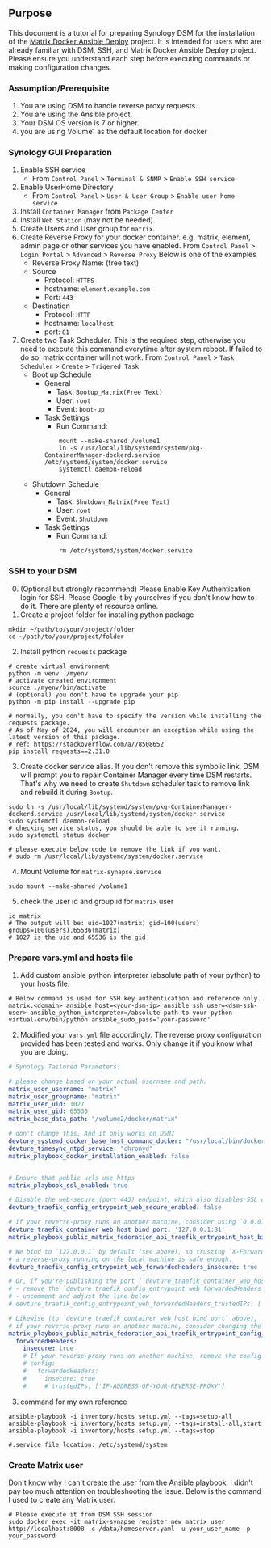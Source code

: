 
## Purpose
This document is a tutorial for preparing Synology DSM for the installation of the [Matrix Docker Ansible Deploy](https://github.com/spantaleev/matrix-docker-ansible-deploy) project. It is intended for users who are already familiar with DSM, SSH, and Matrix Docker Ansible Deploy project. Please ensure you understand each step before executing commands or making configuration changes.

### Assumption/Prerequisite
1. You are using DSM to handle reverse proxy requests.
2. You are using the Ansible project.
3. Your DSM OS version is 7 or higher.
4. you are using Volume1 as the default location for docker

### Synology GUI Preparation
1. Enable SSH service
    - From `Control Panel` > `Terminal & SNMP` > `Enable SSH service`
2. Enable UserHome Directory
    - From `Control Panel` > `User & User Group` > `Enable user home service`
3. Install `Container Manager` from `Package Center`
4. Install `Web Station` (may not be needed).
5. Create Users and User group for `matrix`. 
6. Create Reverse Proxy for your docker container. e.g. matrix, element, admin page or other services you have enabled.
    From `Control Panel` > `Login Portal` > `Advanced` > `Reverse Proxy`
    Below is one of the examples
    - Reverse Proxy Name: (free text)
    - Source
        - Protocol: `HTTPS`
        - hostname: `element.example.com`
        - Port: `443`
    - Destination
        - Protocol: `HTTP`
        - hostname: `localhost`
        - port: `81` 
7. Create two Task Scheduler. 
This is the required step, otherwise you need to execute this command everytime after system reboot. If failed to do so, matrix container will not work.
    From `Control Panel` > `Task Scheduler` > `Create` > `Trigered Task`
    - Boot up Schedule
        - General
            - Task: `Bootup_Matrix(Free Text)`
            - User: `root`
            - Event: `boot-up`
        - Task Settings
            - Run Command: 
            ```SH
                mount --make-shared /volume1 
                ln -s /usr/local/lib/systemd/system/pkg-ContainerManager-dockerd.service /etc/systemd/system/docker.service
                systemctl daemon-reload
            ```
    - Shutdown Schedule
        - General
            - Task: `Shutdown_Matrix(Free Text)`
            - User: `root`
            - Event: `Shutdown`
        - Task Settings
            - Run Command: 
            ```SH
                rm /etc/systemd/system/docker.service
            ```
    
### SSH to your DSM
0. (Optional but strongly recommend) Please Enable Key Authentication login for SSH. 
    Please Google it by yourselves if you don't know how to do it. There are plenty of resource online.
1. Create a project folder for installing python package
```Shell
mkdir ~/path/to/your/project/folder
cd ~/path/to/your/project/folder
```
2. Install python `requests` package
```Shell
# create virtual environment
python -m venv ./myenv
# activate created environment
source ./myenv/bin/activate
# (optional) you don't have to upgrade your pip
python -m pip install --upgrade pip

# normally, you don't have to specify the version while installing the requests package.
# As of May of 2024, you will encounter an exception while using the latest version of this package.
# ref: https://stackoverflow.com/a/78508652
pip install requests==2.31.0

```

3. Create docker service alias. If you don't remove this symbolic link, DSM will prompt you to repair Container Manager every time DSM restarts. That's why we need to create `Shutdown` scheduler task to remove link and rebuild it during `Bootup`.
```Shell
sudo ln -s /usr/local/lib/systemd/system/pkg-ContainerManager-dockerd.service /usr/local/lib/systemd/system/docker.service
sudo systemctl daemon-reload
# checking service status, you should be able to see it running.
sudo systemctl status docker

# please execute below code to remove the link if you want.
# sudo rm /usr/local/lib/systemd/system/docker.service
```

4. Mount Volume for `matrix-synapse.service`
```Shell
sudo mount --make-shared /volume1
```

5. check the user id and group id for `matrix` user
```Shell
id matrix
# The output will be: uid=1027(matrix) gid=100(users) groups=100(users),65536(matrix)
# 1027 is the uid and 65536 is the gid
```


### Prepare vars.yml and hosts file

1. Add custom ansible python interpreter (absolute path of your python) to your hosts file. 
```shell
# Below command is used for SSH key authentication and reference only.
matrix.<domain> ansible_host=<your-dsm-ip> ansible_ssh_user=<dsm-ssh-user> ansible_python_interpreter=/absolute-path-to-your-python-virtual-env/bin/python ansible_sudo_pass='your-password'
```

2. Modified your `vars.yml` file accordingly. The reverse proxy configuration provided has been tested and works. Only change it if you know what you are doing.

```YAML
# Synology Tailored Parameters:

# please change based on your actual username and path.
matrix_user_username: "matrix"
matrix_user_groupname: "matrix"
matrix_user_uid: 1027
matrix_user_gid: 65536
matrix_base_data_path: "/volume2/docker/matrix"

# don't change this. And it only works on DSM7
devture_systemd_docker_base_host_command_docker: "/usr/local/bin/docker"
devture_timesync_ntpd_service: "chronyd"
matrix_playbook_docker_installation_enabled: false


# Ensure that public urls use https
matrix_playbook_ssl_enabled: true

# Disable the web-secure (port 443) endpoint, which also disables SSL certificate retrieval
devture_traefik_config_entrypoint_web_secure_enabled: false

# If your reverse-proxy runs on another machine, consider using `0.0.0.0:81`, just `81` or `SOME_IP_ADDRESS_OF_THIS_MACHINE:81`
devture_traefik_container_web_host_bind_port: '127.0.0.1:81'
matrix_playbook_public_matrix_federation_api_traefik_entrypoint_host_bind_port: '127.0.0.1:8449'

# We bind to `127.0.0.1` by default (see above), so trusting `X-Forwarded-*` headers from
# a reverse-proxy running on the local machine is safe enough.
devture_traefik_config_entrypoint_web_forwardedHeaders_insecure: true

# Or, if you're publishing the port (`devture_traefik_container_web_host_bind_port` above) to a public network interfaces:
# - remove the `devture_traefik_config_entrypoint_web_forwardedHeaders_insecure` variable definition above
# - uncomment and adjust the line below
# devture_traefik_config_entrypoint_web_forwardedHeaders_trustedIPs: ['IP-ADDRESS-OF-YOUR-REVERSE-PROXY']

# Likewise (to `devture_traefik_container_web_host_bind_port` above),
# if your reverse-proxy runs on another machine, consider changing the `host_bind_port` setting below.
matrix_playbook_public_matrix_federation_api_traefik_entrypoint_config_custom:
  forwardedHeaders:
    insecure: true
    # If your reverse-proxy runs on another machine, remove the config above and use this config instead:
    # config:
    #   forwardedHeaders:
    #     insecure: true
    #     # trustedIPs: ['IP-ADDRESS-OF-YOUR-REVERSE-PROXY']

```

3. command for my own reference
```SH
ansible-playbook -i inventory/hosts setup.yml --tags=setup-all
ansible-playbook -i inventory/hosts setup.yml --tags=install-all,start
ansible-playbook -i inventory/hosts setup.yml --tags=stop

#.service file location: /etc/systemd/system
```

### Create Matrix user
Don't know why I can't create the user from the Ansible playbook. I didn't pay too much attention on troubleshooting the issue. Below is the command I used to create any Matrix user.
```Shell
# Please execute it from DSM SSH session
sudo docker exec -it matrix-synapse register_new_matrix_user http://localhost:8008 -c /data/homeserver.yaml -u your_user_name -p your_password
```
